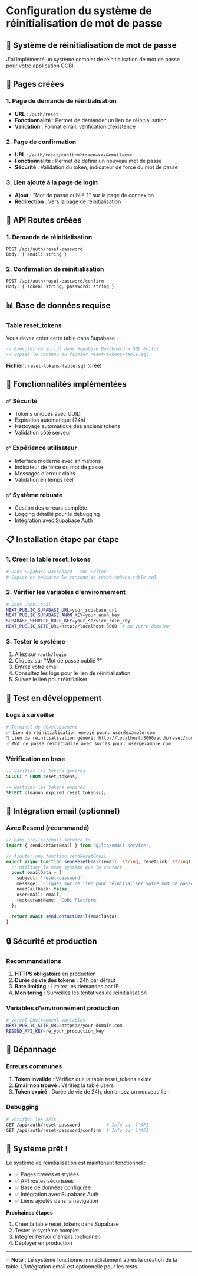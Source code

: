 # Configuration du système de réinitialisation de mot de passe

## 🔐 Système de réinitialisation de mot de passe

J'ai implémenté un système complet de réinitialisation de mot de passe pour votre application COBI.

## 🚀 Pages créées

### 1. Page de demande de réinitialisation
- **URL** : `/auth/reset`
- **Fonctionnalité** : Permet de demander un lien de réinitialisation
- **Validation** : Format email, vérification d'existence

### 2. Page de confirmation
- **URL** : `/auth/reset/confirm?token=xxx&email=xxx`
- **Fonctionnalité** : Permet de définir un nouveau mot de passe
- **Sécurité** : Validation du token, indicateur de force du mot de passe

### 3. Lien ajouté à la page de login
- **Ajout** : "Mot de passe oublié ?" sur la page de connexion
- **Redirection** : Vers la page de réinitialisation

## 🔧 API Routes créées

### 1. Demande de réinitialisation
```
POST /api/auth/reset-password
Body: { email: string }
```

### 2. Confirmation de réinitialisation
```
POST /api/auth/reset-password/confirm  
Body: { token: string, password: string }
```

## 📊 Base de données requise

### Table reset_tokens
Vous devez créer cette table dans Supabase :

```sql
-- Exécutez ce script dans Supabase Dashboard → SQL Editor
-- Copiez le contenu du fichier reset-tokens-table.sql
```

**Fichier** : `reset-tokens-table.sql` (créé)

## 🎯 Fonctionnalités implémentées

### ✅ Sécurité
- Tokens uniques avec UUID
- Expiration automatique (24h)
- Nettoyage automatique des anciens tokens
- Validation côté serveur

### ✅ Expérience utilisateur
- Interface moderne avec animations
- Indicateur de force du mot de passe
- Messages d'erreur clairs
- Validation en temps réel

### ✅ Système robuste
- Gestion des erreurs complète
- Logging détaillé pour le debugging
- Intégration avec Supabase Auth

## 📋 Installation étape par étape

### 1. Créer la table reset_tokens
```bash
# Dans Supabase Dashboard → SQL Editor
# Copiez et exécutez le contenu de reset-tokens-table.sql
```

### 2. Vérifier les variables d'environnement
```bash
# Dans .env.local
NEXT_PUBLIC_SUPABASE_URL=your_supabase_url
NEXT_PUBLIC_SUPABASE_ANON_KEY=your_anon_key
SUPABASE_SERVICE_ROLE_KEY=your_service_role_key
NEXT_PUBLIC_SITE_URL=http://localhost:3000  # ou votre domaine
```

### 3. Tester le système
1. Allez sur `/auth/login`
2. Cliquez sur "Mot de passe oublié ?"
3. Entrez votre email
4. Consultez les logs pour le lien de réinitialisation
5. Suivez le lien pour réinitialiser

## 🧪 Test en développement

### Logs à surveiller
```bash
# Terminal de développement
✅ Lien de réinitialisation envoyé pour: user@example.com
🔗 Lien de réinitialisation généré: http://localhost:3000/auth/reset/confirm?token=xxx...
✅ Mot de passe réinitialisé avec succès pour: user@example.com
```

### Vérification en base
```sql
-- Vérifier les tokens générés
SELECT * FROM reset_tokens;

-- Nettoyer les tokens expirés
SELECT cleanup_expired_reset_tokens();
```

## 📧 Intégration email (optionnel)

### Avec Resend (recommandé)
```typescript
// Dans src/lib/email-service.ts
import { sendContactEmail } from '@/lib/email-service';

// Ajouter une fonction sendResetEmail
export async function sendResetEmail(email: string, resetLink: string) {
  // Utiliser le même système que le contact
  const emailData = {
    subject: 'reset-password',
    message: `Cliquez sur ce lien pour réinitialiser votre mot de passe: ${resetLink}`,
    needCallback: false,
    userEmail: email,
    restaurantName: 'Cobi Platform'
  };
  
  return await sendContactEmail(emailData);
}
```

## 🔒 Sécurité et production

### Recommandations
1. **HTTPS obligatoire** en production
2. **Durée de vie des tokens** : 24h par défaut
3. **Rate limiting** : Limitez les demandes par IP
4. **Monitoring** : Surveillez les tentatives de réinitialisation

### Variables d'environnement production
```bash
# Vercel Environment Variables
NEXT_PUBLIC_SITE_URL=https://your-domain.com
RESEND_API_KEY=re_your_production_key
```

## 🐛 Dépannage

### Erreurs communes
1. **Token invalide** : Vérifiez que la table reset_tokens existe
2. **Email non trouvé** : Vérifiez la table users
3. **Token expiré** : Durée de vie de 24h, demandez un nouveau lien

### Debugging
```bash
# Vérifier les APIs
GET /api/auth/reset-password          # Info sur l'API
GET /api/auth/reset-password/confirm  # Info sur l'API
```

## 🎉 Système prêt !

Le système de réinitialisation est maintenant fonctionnel :
- ✅ Pages créées et stylées
- ✅ API routes sécurisées
- ✅ Base de données configurée
- ✅ Intégration avec Supabase Auth
- ✅ Liens ajoutés dans la navigation

**Prochaines étapes** :
1. Créer la table reset_tokens dans Supabase
2. Tester le système complet
3. Intégrer l'envoi d'emails (optionnel)
4. Déployer en production

---

💡 **Note** : Le système fonctionne immédiatement après la création de la table. L'intégration email est optionnelle pour les tests. 